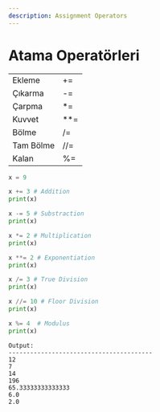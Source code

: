 ```yaml
---
description: Assignment Operators
---
```


# Atama Operatörleri

|           |       |
| --------- | ----- |
| Ekleme    | +=    |
| Çıkarma   | -=    |
| Çarpma    | \*=   |
| Kuvvet    | \*\*= |
| Bölme     | /=    |
| Tam Bölme | //=   |
| Kalan     | %=    |

```python
x = 9

x += 3 # Addition
print(x)

x -= 5 # Substraction
print(x)

x *= 2 # Multiplication
print(x)

x **= 2 # Exponentiation
print(x)

x /= 3 # True Division
print(x)

x //= 10 # Floor Division
print(x)

x %= 4  # Modulus
print(x)
```

```
Output:
----------------------------------------
12
7
14
196
65.33333333333333
6.0
2.0
```

